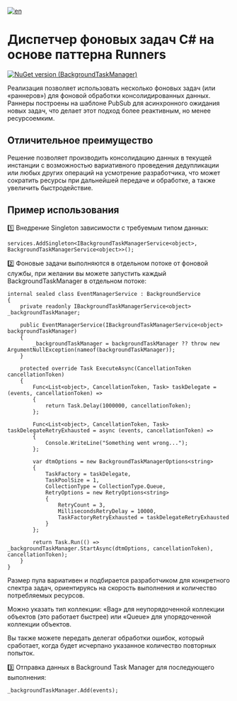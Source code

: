 [![en](https://img.shields.io/badge/lang-en-red.svg)](./README.md)

# Диспетчер фоновых задач C# на основе паттерна Runners

[![NuGet version (BackgroundTaskManager)](https://img.shields.io/nuget/v/BackgroundTaskManager.svg?style=flat-square)](https://www.nuget.org/packages/BackgroundTaskManager)

Реализация позволяет использовать несколько фоновых задач (или «раннеров») для фоновой обработки консолидированных данных. Раннеры построены на шаблоне PubSub для асинхронного ожидания новых задач, что делает этот подход более реактивным, но менее ресурсоемким.

## Отличительное преимущество

Решение позволяет производить консолидацию данных в текущей инстанции с возможностью вариативного проведения дедупликации или любых других операций на усмотрение разработчика, что может сократить ресурсы при дальнейшей передаче и обработке, а также увеличить быстродействие.

## Пример использования

1️⃣ Внедрение Singleton зависимости с требуемым типом данных:

```
services.AddSingleton<IBackgroundTaskManagerService<object>, BackgroundTaskManagerService<object>>();
```

2️⃣ Фоновые задачи выполняются в отдельном потоке от фоновой службы, при желании вы можете запустить каждый BackgroundTaskManager в отдельном потоке:

```
internal sealed class EventManagerService : BackgroundService
{
    private readonly IBackgroundTaskManagerService<object> _backgroundTaskManager;

    public EventManagerService(IBackgroundTaskManagerService<object> backgroundTaskManager)
    {
        _backgroundTaskManager = backgroundTaskManager ?? throw new ArgumentNullException(nameof(backgroundTaskManager));
    }

    protected override Task ExecuteAsync(CancellationToken cancellationToken)
    {
        Func<List<object>, CancellationToken, Task> taskDelegate = (events, cancellationToken) =>
        {
            return Task.Delay(1000000, cancellationToken);
        };

        Func<List<object>, CancellationToken, Task> taskDelegateRetryExhausted = async (events, cancellationToken) =>
        {
            Console.WriteLine("Something went wrong...");
        };

        var dtmOptions = new BackgroundTaskManagerOptions<string>
        {
            TaskFactory = taskDelegate,
            TaskPoolSize = 1,
            CollectionType = CollectionType.Queue,
            RetryOptions = new RetryOptions<string>
            {
                RetryCount = 3,
                MillisecondsRetryDelay = 10000,
                TaskFactoryRetryExhausted = taskDelegateRetryExhausted
            }
        };

        return Task.Run(() => _backgroundTaskManager.StartAsync(dtmOptions, cancellationToken), cancellationToken);
    }
}
```

Размер пула вариативен и подбирается разработчиком для конкретного спектра задач, ориентируясь на скорость выполнения и количество потребляемых ресурсов.

Можно указать тип коллекции: «Bag» для неупорядоченной коллекции объектов (это работает быстрее) или «Queue» для упорядоченной коллекции объектов.

Вы также можете передать делегат обработки ошибок, который сработает, когда будет исчерпано указанное количество повторных попыток. 

3️⃣ Отправка данных в Background Task Manager для последующего выполнения:

```
_backgroundTaskManager.Add(events);
```
